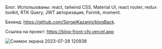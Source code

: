 Блог. Использованы: react, tailwind CSS, Material UI, react router, redux toolkit, RTK Query, JWT авторизация, Formik, moment.

Бекенд: https://github.com/SergeiKazanin/blogBack.

Ссылка на проект: https://blog-front-chi.vercel.app

![Снимок экрана 2023-07-28 120938](https://github.com/SergeiKazanin/blog-front/assets/105712313/855a90a0-b1eb-436d-96be-0ba747c1236e)
